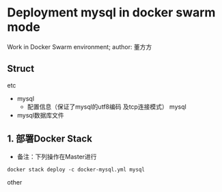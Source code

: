 # Deployment mysql in docker swarm mode
Work in Docker Swarm environment;
author: 董方方

## Struct
etc
  - mysql
    - 配置信息（保证了mysql的utf8编码 及tcp连接模式）
mysql
  - mysql数据库文件

## 1. 部署Docker Stack
- 备注：下列操作在Master进行
~~~
docker stack deploy -c docker-mysql.yml mysql
~~~


other
~~~

~~~